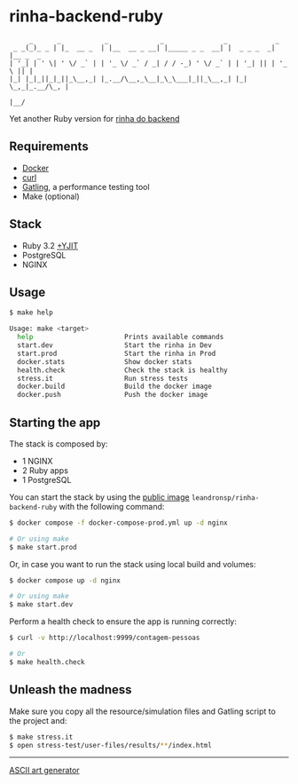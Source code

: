 # rinha-backend-ruby

```
     _      _           _             _               _            _         
 _ _(_)_ _ | |_  __ _  | |__  __ _ __| |_____ _ _  __| |  _ _ _  _| |__ _  _ 
| '_| | ' \| ' \/ _` | | '_ \/ _` / _| / / -_) ' \/ _` | | '_| || | '_ \ || |
|_| |_|_||_|_||_\__,_| |_.__/\__,_\__|_\_\___|_||_\__,_| |_|  \_,_|_.__/\_, |
                                                                        |__/ 
```

Yet another Ruby version for [rinha do backend](https://github.com/zanfranceschi/rinha-de-backend-2023-q3)

## Requirements

* [Docker](https://docs.docker.com/get-docker/)
* [curl](https://curl.se/download.html)
* [Gatling](https://gatling.io/open-source/), a performance testing tool
* Make (optional)

## Stack

* Ruby 3.2 [+YJIT](https://shopify.engineering/ruby-yjit-is-production-ready)
* PostgreSQL
* NGINX

## Usage

```bash
$ make help

Usage: make <target>
  help                       Prints available commands
  start.dev                  Start the rinha in Dev
  start.prod                 Start the rinha in Prod
  docker.stats               Show docker stats
  health.check               Check the stack is healthy
  stress.it                  Run stress tests
  docker.build               Build the docker image
  docker.push                Push the docker image
```

## Starting the app

The stack is composed by:

* 1 NGINX
* 2 Ruby apps
* 1 PostgreSQL

You can start the stack by using the [public image](https://hub.docker.com/r/leandronsp/rinha-backend-ruby) `leandronsp/rinha-backend-ruby` with the following command:

```bash
$ docker compose -f docker-compose-prod.yml up -d nginx

# Or using make
$ make start.prod
```

Or, in case you want to run the stack using local build and volumes:

```bash
$ docker compose up -d nginx

# Or using make
$ make start.dev
```

Perform a health check to ensure the app is running correctly:

```bash
$ curl -v http://localhost:9999/contagem-pessoas

# Or 
$ make health.check
```

## Unleash the madness

Make sure you copy all the resource/simulation files and Gatling script to the project and:

```bash
$ make stress.it 
$ open stress-test/user-files/results/**/index.html
```

----

[ASCII art generator](http://www.network-science.de/ascii/)
